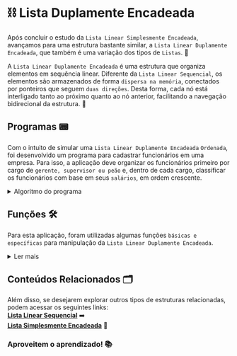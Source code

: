 # ⛓️ Lista Duplamente Encadeada 

Após concluir o estudo da `Lista Linear Simplesmente Encadeada`, avançamos para uma estrutura bastante similar, a `Lista Linear Duplamente Encadeada`, que também é uma variação dos tipos de `Listas`. 📅

A `Lista Linear Duplamente Encadeada` é uma estrutura que organiza elementos em sequência linear. Diferente da `Lista Linear Sequencial`, os elementos são armazenados de forma `dispersa na memória`, conectados por ponteiros que seguem `duas direções`. Desta forma, cada nó está interligado tanto ao próximo quanto ao nó anterior, facilitando a navegação bidirecional da estrutura. 🔄

## Programas 📟

Com o intuito de simular uma `Lista Linear Duplamente Encadeada` `Ordenada`, foi desenvolvido um programa para cadastrar funcionários em uma empresa. Para isso, a aplicação deve organizar os funcionários primeiro por cargo de `gerente, supervisor ou peão` e, dentro de cada cargo, classificar os funcionários com base em seus `salários`, em ordem crescente.

<details>
<summary>Algoritmo do programa</summary>

### Função InserirFun

Para manipular os tipos de funcionários, foram adicionados `dois ponteiros`, `supervisor` e `peao`, que apontam para o primeiro elemento de cada categoria na lista. O cargo de `gerente` não precisou ser especificado, pois este é o elemento de maior valor na lista e pode coincidir com o ponteiro de início. Dessa forma, fica mais simples verificar a `existência de elementos` e identificar onde cada segmento `começa e termina`. 👥

Utilizando apenas a função principal `InserirFun`, após determinar o tipo de funcionário a ser inserido, com o auxílio dos ponteiros, o próximo passo é verificar em qual `posição` ele será inserido, levando em consideração a `existência` e o `salário` dos elementos dentro da sua categoria. Por fim, a função ajusta os ponteiros e nós, garantindo que o dado seja inserido corretamente na estrutura. 📍

</details>

## Funções 🛠️

Para esta aplicação, foram utilizadas algumas funções `básicas e específicas` para manipulação da `Lista Linear Duplamente Encadeada`.

<details>
<summary>Ler mais</summary>

### Funções Básicas
`Imprimir:` Exibe os elementos da lista.<br>
`Inicializar:` Inicializa uma nova lista.<br>
`Apagar:` Remove a lista existente e libera a memória.<br>
`Imprimir_Reverso:` Mostra os elementos da lista em ordem inversa.

### Funções Específicas:
`Inserir_Ini:` Adiciona um novo elemento no início da lista.<br>
`Inserir_Ord:` Adiciona um elemento mantendo a lista ordenada.<br>
`Remover:` Remove um elemento da lista pelo valor.<br>
`Buscar:` Encontra um elemento e retorna seu ponteiro.<br>
`Obter:` Retorna o valor de um nó específico.<br>
`Tamanho:` Mostra quantos elementos estão na lista.

</details>

## Conteúdos Relacionados 🗂️

Além disso, se desejarem explorar outros tipos de estruturas relacionadas, podem acessar os seguintes links: <br>
**[Lista Linear Sequencial](https://github.com/David-Mdrs/Estrutura_de_Dados_C/tree/main/Lista_Linear_Sequencial)** ➡️ <br>
**[Lista Simplesmente Encadeada](https://github.com/David-Mdrs/Estrutura_de_Dados_C/tree/main/Lista_Simplesmente_Encadeada)** 🔗

### Aproveitem o aprendizado! 📚